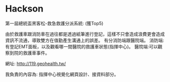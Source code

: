 # Hackson

第一屆總統盃黑客松-救急救護分派系統: (獲Top5)

由於救護車跟消防車在過往都是透過紙筆進行登記，這樣不只會造成浪費更會造成資訊不流通，導致雙方在值勤產生溝通上的誤差。
有分消防端跟醫院端。
消防端:有登記EMT面板，以及觀看哪一間醫院的救護車狀態(指揮中心)。
醫院端:可以觀察到院的救護車事件。

網址:
http://119.geohealth.tw/

我負責的內容為: 指揮中心視覺化網頁設計、接資料部分。

